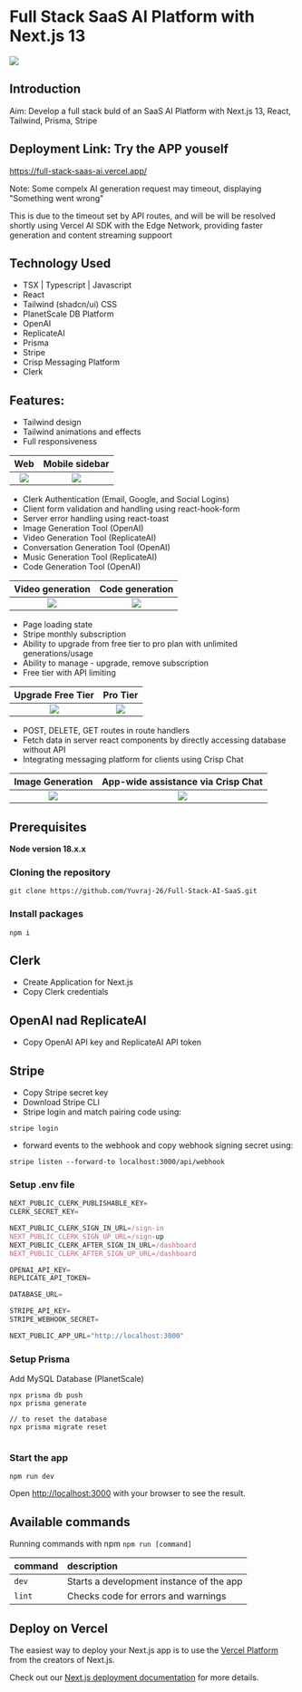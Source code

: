 # Full Stack SaaS AI Platform with Next.js 13

<img src="docs/1.png">

## Introduction

Aim: Develop a full stack buld of an SaaS AI Platform with Next.js 13, React, Tailwind, Prisma, Stripe

## Deployment Link: Try the APP youself

https://full-stack-saas-ai.vercel.app/

Note: Some compelx AI generation request may timeout, displaying "Something went wrong"

This is due to the timeout set by API routes, and will be will be resolved shortly using 
Vercel AI SDK with the Edge Network, providing faster generation and content streaming suppoort

## Technology Used
- TSX | Typescript | Javascript 
- React
- Tailwind (shadcn/ui) CSS
- PlanetScale DB Platform
- OpenAI
- ReplicateAI 
- Prisma
- Stripe
- Crisp Messaging Platform
- Clerk

## Features:
- Tailwind design
- Tailwind animations and effects
- Full responsiveness

Web          |  Mobile sidebar
:-------------------------:|:-------------------------:
<img src="docs/0.png">  |  <img src="docs/3.png">

- Clerk Authentication (Email, Google, and Social Logins)
- Client form validation and handling using react-hook-form
- Server error handling using react-toast
- Image Generation Tool (OpenAI)
- Video Generation Tool (ReplicateAI)
- Conversation Generation Tool (OpenAI)
- Music Generation Tool (ReplicateAI)
- Code Generation Tool (OpenAI)

Video generation          |  Code generation
:-------------------------:|:-------------------------:
<img src="docs/5.png">  |  <img src="docs/2.png">


- Page loading state
- Stripe monthly subscription
- Ability to upgrade from free tier to pro plan with unlimited generations/usage
- Ability to manage - upgrade, remove subscription
- Free tier with API limiting

Upgrade Free Tier          |  Pro Tier
:-------------------------:|:-------------------------:
<img src="docs/4.png">  |  <img src="docs/7.png">

- POST, DELETE, GET routes in route handlers
- Fetch data in server react components by directly accessing database without API
- Integrating messaging platform for clients using Crisp Chat

Image Generation          |  App-wide assistance via Crisp Chat
:-------------------------:|:-------------------------:
<img src="docs/9.png">  |  <img src="docs/6.png">


## Prerequisites

**Node version 18.x.x**

### Cloning the repository

```shell
git clone https://github.com/Yuvraj-26/Full-Stack-AI-SaaS.git
```

### Install packages

```shell
npm i
```

## Clerk 
- Create Application for Next.js
- Copy Clerk credentials

## OpenAI nad ReplicateAI
- Copy OpenAI API key and ReplicateAI API token

## Stripe 
- Copy Stripe secret key
- Download Stripe CLI
- Stripe login and match pairing code using:
```shell
stripe login
```
- forward events to the webhook and copy webhook signing secret using:
```shell
stripe listen --forward-to localhost:3000/api/webhook
```
### Setup .env file

```js
NEXT_PUBLIC_CLERK_PUBLISHABLE_KEY=
CLERK_SECRET_KEY=

NEXT_PUBLIC_CLERK_SIGN_IN_URL=/sign-in
NEXT_PUBLIC_CLERK_SIGN_UP_URL=/sign-up
NEXT_PUBLIC_CLERK_AFTER_SIGN_IN_URL=/dashboard
NEXT_PUBLIC_CLERK_AFTER_SIGN_UP_URL=/dashboard

OPENAI_API_KEY=
REPLICATE_API_TOKEN=

DATABASE_URL=

STRIPE_API_KEY=
STRIPE_WEBHOOK_SECRET=

NEXT_PUBLIC_APP_URL="http://localhost:3000"
```

### Setup Prisma

Add MySQL Database (PlanetScale)

```shell
npx prisma db push
npx prisma generate

// to reset the database
npx prisma migrate reset


```

### Start the app

```shell
npm run dev
```

Open [http://localhost:3000](http://localhost:3000) with your browser to see the result.


## Available commands

Running commands with npm `npm run [command]`

| command         | description                              |
| :-------------- | :--------------------------------------- |
| `dev`           | Starts a development instance of the app |
| `lint`          | Checks code for errors and warnings |


## Deploy on Vercel

The easiest way to deploy your Next.js app is to use the [Vercel Platform](https://vercel.com/new?utm_medium=default-template&filter=next.js&utm_source=create-next-app&utm_campaign=create-next-app-readme) from the creators of Next.js.

Check out our [Next.js deployment documentation](https://nextjs.org/docs/deployment) for more details.
